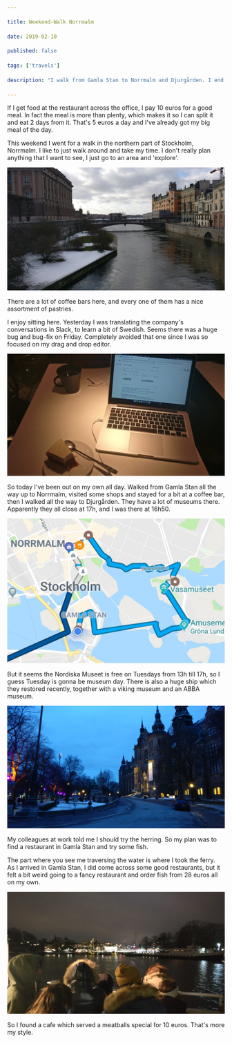 ```yaml
---

title: Weekend-Walk Norrmalm

date: 2019-02-10

published: false

tags: ['travels']

description: "I walk from Gamla Stan to Norrmalm and Djurgården. I end up taking the ferry back to Gamla Stan to grab a snack."

---
```


If I get food at the restaurant across the office, I pay 10 euros for a good meal. In fact the meal is more than plenty, which makes it so I can split it and eat 2 days from it. That's 5 euros a day and I've already got my big meal of the day.

This weekend I went for a walk in the northern part of Stockholm, Norrmalm. I like to just walk around and take my time. I don't really plan anything that I want to see, I just go to an area and 'explore'.

![Norrmalm](./images/10feb/norrmalm.jpg)

There are a lot of coffee bars here, and every one of them has a nice assortment of pastries.  

I enjoy sitting here. Yesterday I was translating the company's conversations in Slack, to learn a bit of Swedish. Seems there was a huge bug and bug-fix on Friday. Completely avoided that one since I was so focused on my drag and drop editor.

![Coffee bar](./images/10feb/coffeebar.jpg)

So today I've been out on my own all day. Walked from Gamla Stan all the way up to Norrmalm, visited some shops and stayed for a bit at a coffee bar, then I walked all the way to Djurgården. They have a lot of museums there. Apparently they all close at 17h, and I was there at 16h50.

![Google Maps Route that I walked](./images/10feb/route-10feb.jpg)

But it seems the Nordiska Museet is free on Tuesdays from 13h till 17h, so I guess Tuesday is gonna be museum day. There is also a huge ship which they restored recently, together with a viking museum and an ABBA museum.

![Nordiska Museet](./images/10feb/nordiskamuseet.jpg)

My colleagues at work told me I should try the herring. So my plan was to find a restaurant in Gamla Stan and try some fish.

The part where you see me traversing the water is where I took the ferry.  
As I arrived in Gamla Stan, I did come across some good restaurants, but it felt a bit weird going to a fancy restaurant and order fish from 28 euros all on my own.

![On the ferry with random people](./images/10feb/ferry.jpg)

So I found a cafe which served a meatballs special for 10 euros. That's more my style.
